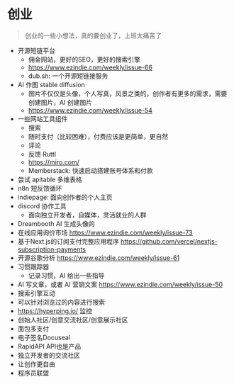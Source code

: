 # 创业

> 创业的一些小想法，真的要创业了，上班太痛苦了

- 开源短链平台
  - 佣金网站，更好的SEO，更好的搜索引擎
  - https://www.ezindie.com/weekly/issue-66
  - dub.sh: 一个开源短链接服务
- AI 作图 stable diffusion
  - 图片不仅仅是头像，个人写真，风景之类的，创作者有更多的需求，需要创建图片，AI 创建图片
  - https://www.ezindie.com/weekly/issue-54
- 一些网站工具组件
  - 搜索
  - 随时支付（比较困难），付费应该是更简单，更自然
  - 评论
  - 反馈 Ruttl
  - https://miro.com/
  - Memberstack: 快速启动搭建账号体系和付款
- 尝试 apitable 多维表格
- n8n 短反馈循环
- indiepage: 面向创作者的个人主页
- discord 协作工具
  - 面向独立开发者，自媒体，灵活就业的人群
- Dreambooth AI 生成头像的
- 在线应用询价市场 https://www.ezindie.com/weekly/issue-73
- 基于Next.js的订阅支付完整应用程序 https://github.com/vercel/nextjs-subscription-payments
- 开源谷歌分析 https://www.ezindie.com/weekly/issue-61
- 习惯跟踪器
  - 记录习惯，AI 给出一些指导
- AI 写文章，或者 AI 营销文案 https://www.ezindie.com/weekly/issue-50
- 搜索引擎互动
- 可以针对浏览过的内容进行搜索
- https://hyperping.io/ 监控
- 创始人社区/创意交流社区/创意展示社区
- 面包多支付
- 电子签名Docuseal  
- RapidAPI API也是产品
- 独立开发者的交流社区
- 让创作更自由
- 程序员联盟